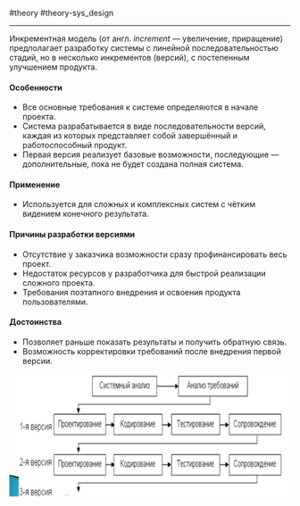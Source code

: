 #theory #theory-sys_design
 
---
Инкрементная модель (от англ. _increment_ — увеличение, приращение) предполагает разработку системы с линейной последовательностью стадий, но в несколько инкрементов (версий), с постепенным улучшением продукта.

#### Особенности

- Все основные требования к системе определяются в начале проекта.
- Система разрабатывается в виде последовательности версий, каждая из которых представляет собой завершённый и работоспособный продукт.
- Первая версия реализует базовые возможности, последующие — дополнительные, пока не будет создана полная система.

#### Применение

- Используется для сложных и комплексных систем с чётким видением конечного результата.

#### Причины разработки версиями

- Отсутствие у заказчика возможности сразу профинансировать весь проект.
- Недостаток ресурсов у разработчика для быстрой реализации сложного проекта.
- Требования поэтапного внедрения и освоения продукта пользователями.

#### Достоинства

- Позволяет раньше показать результаты и получить обратную связь.
- Возможность корректировки требований после внедрения первой версии.

![](heap/_files/Pasted%20image%2020250122064003.png)